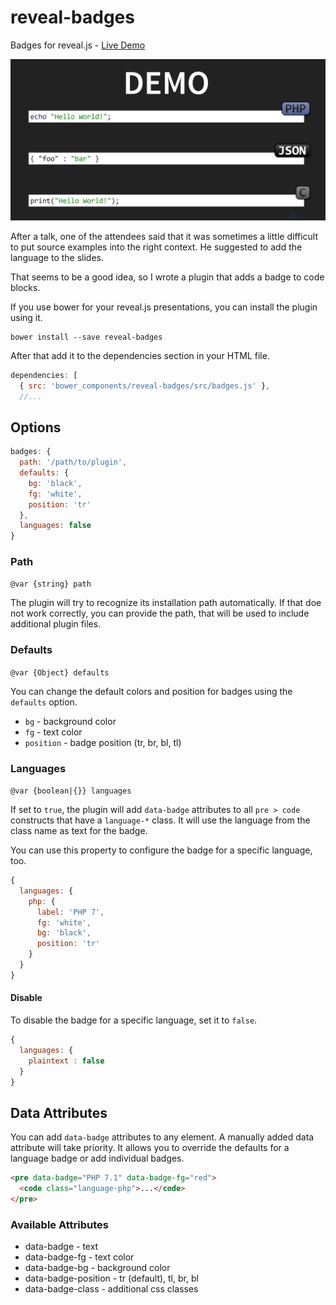 # reveal-badges
Badges for reveal.js - [Live Demo](http://thomas.weinert.info/reveal-badges/master/example/index.html)

![Demo Image](https://raw.githubusercontent.com/ThomasWeinert/reveal-badges/master/doc/demo.png)

After a talk, one of the attendees said that 
it was sometimes a little difficult to put
source examples into the right context. He suggested
to add the language to the slides.

That seems to be a good idea, so I wrote a plugin that
adds a badge to code blocks.

If you use bower for your reveal.js presentations, you 
can install the plugin using it.

```
bower install --save reveal-badges
```

After that add it to the dependencies section in your HTML file.

```javascript
dependencies: [
  { src: 'bower_components/reveal-badges/src/badges.js' },
  //... 
```

## Options

```javascript
badges: {
  path: '/path/to/plugin',
  defaults: {
    bg: 'black',
    fg: 'white',
    position: 'tr'
  },
  languages: false
}
```

### Path

`@var {string} path`

The plugin will try to recognize its installation path
automatically. If that doe not work correctly, you can
provide the path, that will be used to include additional
plugin files.

### Defaults

`@var {Object} defaults`

You can change the default colors and position for badges
using the `defaults` option.

* `bg` - background color
* `fg` - text color
* `position` - badge position (tr, br, bl, tl)

### Languages

`@var {boolean|{}} languages`

If set to `true`, the plugin will add `data-badge` attributes to all
`pre > code` constructs that have a `language-*` class. 
It will use the language from the class name as text for the badge.

You can use this property to configure the badge for a specific 
language, too. 

```javascript
{
  languages: {
    php: {
      label: 'PHP 7',
      fg: 'white',
      bg: 'black',
      position: 'tr'
    }
  }
}
```

#### Disable

To disable the badge for a specific language, set it to `false`.

```javascript
{
  languages: {
    plaintext : false
  }
}
```

## Data Attributes

You can add `data-badge` attributes to any element. A manually added
data attribute will take priority. It allows you to override
the defaults for a language badge or add individual badges.

```html
<pre data-badge="PHP 7.1" data-badge-fg="red">
  <code class="language-php">...</code>
</pre>
```

### Available Attributes

* data-badge - text
* data-badge-fg - text color
* data-badge-bg - background color
* data-badge-position - tr (default), tl, br, bl
* data-badge-class - additional css classes